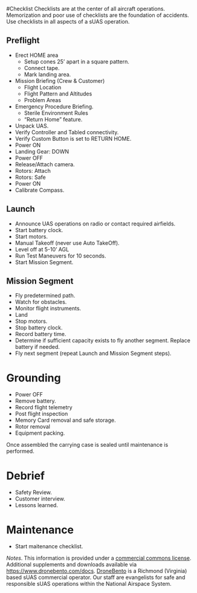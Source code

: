 #Checklist
Checklists are at the center of all aircraft operations.  Memorization and poor use of checklists are the foundation of accidents. Use checklists in all aspects of a sUAS operation.

## Preflight
* Erect HOME area
  * Setup cones 25’ apart in a square pattern.
  * Connect tape.
  * Mark landing area.
* Mission Briefing (Crew & Customer)
  * Flight Location
  * Flight Pattern and Altitudes
  * Problem Areas
* Emergency Procedure Briefing.
  * Sterile Environment Rules
  * “Return Home” feature.
* Unpack UAS.
* Verify Controller and Tabled connectivity.
* Verify Custom Button is set to RETURN HOME.
* Power ON
* Landing Gear: DOWN
* Power OFF
* Release/Attach camera.
* Rotors: Attach
* Rotors: Safe
* Power ON
* Calibrate Compass.

## Launch
* Announce UAS operations on radio or contact required airfields.
* Start battery clock.
* Start motors.
* Manual Takeoff (never use Auto TakeOff).
* Level off at 5-10’ AGL
* Run Test Maneuvers for 10 seconds.
* Start Mission Segment.

## Mission Segment
* Fly predetermined path.
* Watch for obstacles.
* Monitor flight instruments.
* Land
* Stop motors.
* Stop battery clock.
* Record battery time.
* Determine if sufficient capacity exists to fly another segment. Replace battery if needed.
* Fly next segment (repeat Launch and Mission Segment steps).

# Grounding
* Power OFF
* Remove battery.
* Record flight telemetry
* Post flight inspection
* Memory Card removal and safe storage.
* Rotor removal
* Equipment packing.

Once assembled the carrying case is sealed until maintenance is performed.

# Debrief
* Safety Review.
* Customer interview.
* Lessons learned.

# Maintenance
* Start maitenance checklist.

_Notes_.
This information is provided under a [commercial commons license](https://github.com/dronebento/commercial-operations-manual/blob/master/license.md).  Additional supplements and downloads available via https://www.dronebento.com/docs.  [DroneBento](https://www.dronebento.com/about) is a Richmond (Virginia) based sUAS commercial operator. Our staff are evangelists for safe and responsible sUAS operations within the National Airspace System.
